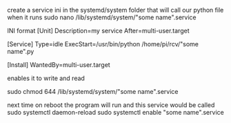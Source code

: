 create a service ini in the systemd/system folder that will call our python file when it runs
sudo nano /lib/systemd/system/"some name".service

INI format
[Unit]
 Description=my service
 After=multi-user.target

[Service]
Type=idle
ExecStart=/usr/bin/python /home/pi/rcv/"some name".py

[Install]
WantedBy=multi-user.target

enables it to write and read

sudo chmod 644 /lib/systemd/system/"some name".service

next time on reboot the program will run and this service would be called
sudo systemctl daemon-reload
sudo systemctl enable "some name".service
